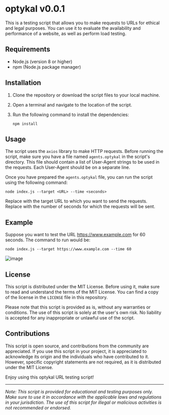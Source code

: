 # optykal v0.0.1

This is a testing script that allows you to make requests to URLs for ethical and legal purposes. You can use it to evaluate the availability and performance of a website, as well as perform load testing.

## Requirements

- Node.js (version 8 or higher)
- npm (Node.js package manager)

## Installation

1. Clone the repository or download the script files to your local machine.
2. Open a terminal and navigate to the location of the script.
3. Run the following command to install the dependencies:

   ```shell
   npm install
   ```
   
## Usage

The script uses the `axios` library to make HTTP requests. Before running the script, make sure you have a file named `agents.optykal` in the script's directory. This file should contain a list of User-Agent strings to be used in the requests. Each User-Agent should be on a separate line.

Once you have prepared the `agents.optykal` file, you can run the script using the following command:

```shell
node index.js --target <URL> --time <seconds>
```
Replace <URL> with the target URL to which you want to send the requests. Replace <seconds> with the number of seconds for which the requests will be sent.

## Example

   Suppose you want to test the URL https://www.example.com for 60 seconds. The command to run would be:
   
   ```shell
   node index.js --target https://www.example.com --time 60
   ```
   
   ![image](https://github.com/ottersek/optykal/assets/121310374/18d532d0-e20a-42aa-a959-926d55fd07cd)

   
## License

This script is distributed under the MIT License. Before using it, make sure to read and understand the terms of the MIT License. You can find a copy of the license in the `LICENSE` file in this repository.

Please note that this script is provided as is, without any warranties or conditions. The use of this script is solely at the user's own risk. No liability is accepted for any inappropriate or unlawful use of the script.

## Contributions

This script is open source, and contributions from the community are appreciated. If you use this script in your project, it is appreciated to acknowledge its origin and the individuals who have contributed to it. However, specific copyright statements are not required, as it is distributed under the MIT License.

Enjoy using this optykal URL testing script!

---

*Note: This script is provided for educational and testing purposes only. Make sure to use it in accordance with the applicable laws and regulations in your jurisdiction. The use of this script for illegal or malicious activities is not recommended or endorsed.*

